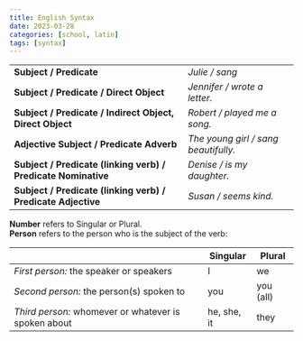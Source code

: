 ```yaml
---
title: English Syntax
date: 2023-03-28
categories: [school, latin]
tags: [syntax]
---
```


|                                                           |                                    |
|-----------------------------------------------------------|------------------------------------|
| **Subject / Predicate**                                       | _Julie / sang_                       |
| **Subject / Predicate / Direct Object**                       | _Jennifer / wrote a letter._         |
| **Subject / Predicate / Indirect Object, Direct Object**      | _Robert / played me a song._         |
| **Adjective Subject / Predicate Adverb**                      | _The young girl / sang beautifully._ |
| **Subject / Predicate (linking verb) / Predicate Nominative** | _Denise / is my daughter._           |
| **Subject / Predicate (linking verb) / Predicate Adjective**  | _Susan / seems kind._                |

**Number** refers to Singular or Plural.<br>
**Person** refers to the person who is the subject of the verb:

|  | Singular | Plural |
|---|---|---|
| _First person:_ the speaker or speakers | I | we |
| _Second person:_ the person(s) spoken to | you | you (all) |
| _Third person:_ whomever or whatever is spoken about | he, she, it | they |

